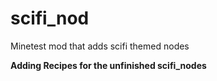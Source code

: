 # scifi_nod
Minetest mod that adds scifi themed nodes

**Adding Recipes for the unfinished scifi_nodes**
